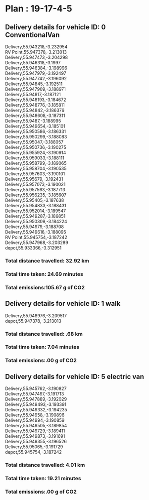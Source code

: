 # Plan : 19-17-4-5
## Delivery details for vehicle ID: 0 ConventionalVan 
Delivery,55.943218,-3.232954<br>RV Point,55.947378,-3.213013<br>Delivery,55.947473,-3.204298<br>Delivery,55.946318,-3.1997<br>Delivery,55.946384,-3.198996<br>Delivery,55.947979,-3.192497<br>Delivery,55.947742,-3.196092<br>Delivery,55.94845,-3.192511<br>Delivery,55.947909,-3.188971<br>Delivery,55.94817,-3.187121<br>Delivery,55.948193,-3.184672<br>Delivery,55.948776,-3.185811<br>Delivery,55.94842,-3.186376<br>Delivery,55.948608,-3.187311<br>Delivery,55.9487,-3.188995<br>Delivery,55.949654,-3.185101<br>Delivery,55.950586,-3.186331<br>Delivery,55.950299,-3.188083<br>Delivery,55.95047,-3.188057<br>Delivery,55.950736,-3.190275<br>Delivery,55.955924,-3.190914<br>Delivery,55.959033,-3.188111<br>Delivery,55.958799,-3.189065<br>Delivery,55.958704,-3.190535<br>Delivery,55.957603,-3.190101<br>Delivery,55.95679,-3.192431<br>Delivery,55.957073,-3.190021<br>Delivery,55.957563,-3.187713<br>Delivery,55.956235,-3.185607<br>Delivery,55.95405,-3.187638<br>Delivery,55.954833,-3.188431<br>Delivery,55.952014,-3.189547<br>Delivery,55.949287,-3.186851<br>Delivery,55.950309,-3.184224<br>Delivery,55.94979,-3.188708<br>Delivery,55.949616,-3.188095<br>RV Point,55.945754,-3.187242<br>Delivery,55.947968,-3.203289<br>depot,55.933366,-3.312951<br>
### Total distance travelled: 32.92 km 
### Total time taken: 24.69 minutes 
### Total emissions:105.67 g of CO2
## Delivery details for vehicle ID: 1 walk 
Delivery,55.948976,-3.209517<br>depot,55.947378,-3.213013<br>
### Total distance travelled: .68 km 
### Total time taken: 7.04 minutes 
### Total emissions:.00 g of CO2
## Delivery details for vehicle ID: 5 electric van 
Delivery,55.945762,-3.190827<br>Delivery,55.947497,-3.191713<br>Delivery,55.947889,-3.192029<br>Delivery,55.949493,-3.193391<br>Delivery,55.949332,-3.194235<br>Delivery,55.94958,-3.190896<br>Delivery,55.94994,-3.190859<br>Delivery,55.949505,-3.189854<br>Delivery,55.949729,-3.189411<br>Delivery,55.949873,-3.191691<br>Delivery,55.949355,-3.196526<br>Delivery,55.95065,-3.191729<br>depot,55.945754,-3.187242<br>
### Total distance travelled: 4.01 km 
### Total time taken: 19.21 minutes 
### Total emissions:.00 g of CO2
